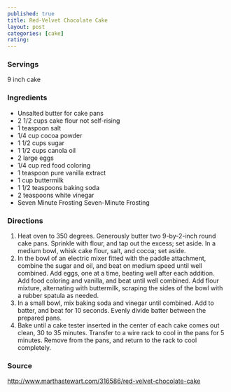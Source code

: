 ```yaml
---
published: true
title: Red-Velvet Chocolate Cake
layout: post
categories: [cake]
rating: 
---
```

### Servings
9 inch cake

### Ingredients
- Unsalted butter for cake pans
- 2 1/2 cups cake flour not self-rising
- 1 teaspoon salt
- 1/4 cup cocoa powder
- 1 1/2 cups sugar
- 1 1/2 cups canola oil
- 2 large eggs
- 1/4 cup red food coloring
- 1 teaspoon pure vanilla extract
- 1 cup buttermilk
- 1 1/2 teaspoons baking soda
- 2 teaspoons white vinegar
- Seven Minute Frosting Seven-Minute Frosting

### Directions
1. Heat oven to 350 degrees. Generously butter two 9-by-2-inch round cake pans. Sprinkle with flour, and tap out the excess; set aside. In a medium bowl, whisk cake flour, salt, and cocoa; set aside.
2. In the bowl of an electric mixer fitted with the paddle attachment, combine the sugar and oil, and beat on medium speed until well combined. Add eggs, one at a time, beating well after each addition. Add food coloring and vanilla, and beat until well combined. Add flour mixture, alternating with buttermilk, scraping the sides of the bowl with a rubber spatula as needed.
3. In a small bowl, mix baking soda and vinegar until combined. Add to batter, and beat for 10 seconds. Evenly divide batter between the prepared pans.
4. Bake until a cake tester inserted in the center of each cake comes out clean, 30 to 35 minutes. Transfer to a wire rack to cool in the pans for 5 minutes. Remove from the pans, and return to the rack to cool completely.

### Source
<a href="http://www.marthastewart.com/316586/red-velvet-chocolate-cake" target="new">http://www.marthastewart.com/316586/red-velvet-chocolate-cake</a>
